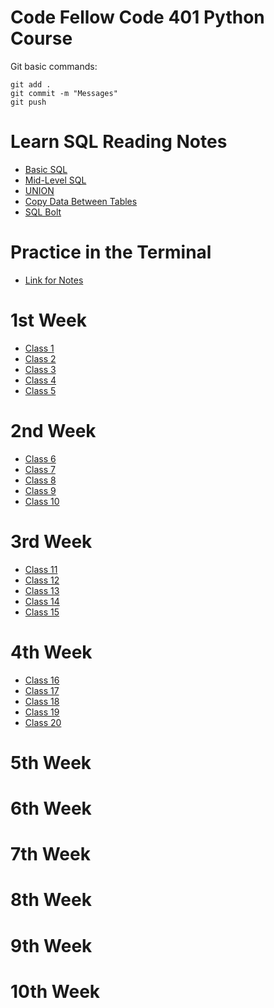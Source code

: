 # **Code Fellow Code 401 Python Course**

Git basic commands:
```
git add .
git commit -m "Messages"
git push
```
# Learn SQL Reading Notes
- [Basic SQL](./SQL_notes/401ReadingNotesSQL_1.html)
- [Mid-Level SQL](./SQL_notes/401ReadingNotesSQL_2.html)
- [UNION](./SQL_notes/401ReadingNotesSQL_3.html)
- [Copy Data Between Tables](./SQL_notes/401ReadingNotesSQL_4.html)
- [SQL Bolt](./SQL_notes/401ReadingNotesSQL_5.html)

# Practice in the Terminal
- [Link for Notes](./401ReadingNotesTerminal.html)

# 1st Week
- [Class 1](./401ReadingNotes_1.html)
- [Class 2](./401ReadingNotes_2.html)
- [Class 3](./401ReadingNotes_3.html)
- [Class 4](./401ReadingNotes_4.html)
- [Class 5](./401ReadingNotes_5.html)

# 2nd Week
- [Class 6](./401ReadingNotes_6.html)
- [Class 7](./401ReadingNotes_7.html)
- [Class 8](./401ReadingNotes_8.html)
- [Class 9](./401ReadingNotes_9.html)
- [Class 10](./401ReadingNotes_10.html)

# 3rd Week
- [Class 11](./401ReadingNotes_11.html)
- [Class 12](./401ReadingNotes_12.html)
- [Class 13](./401ReadingNotes_13.html)
- [Class 14](./401ReadingNotes_14.html)
- [Class 15](./401ReadingNotes_15.html)

# 4th Week
- [Class 16](./401ReadingNotes_16.html)
- [Class 17](./401ReadingNotes_17.html)
- [Class 18](./401ReadingNotes_18.html)
- [Class 19](./401ReadingNotes_19.html)
- [Class 20](./401ReadingNotes_20.html)

# 5th Week
# 6th Week
# 7th Week
# 8th Week
# 9th Week
# 10th Week
